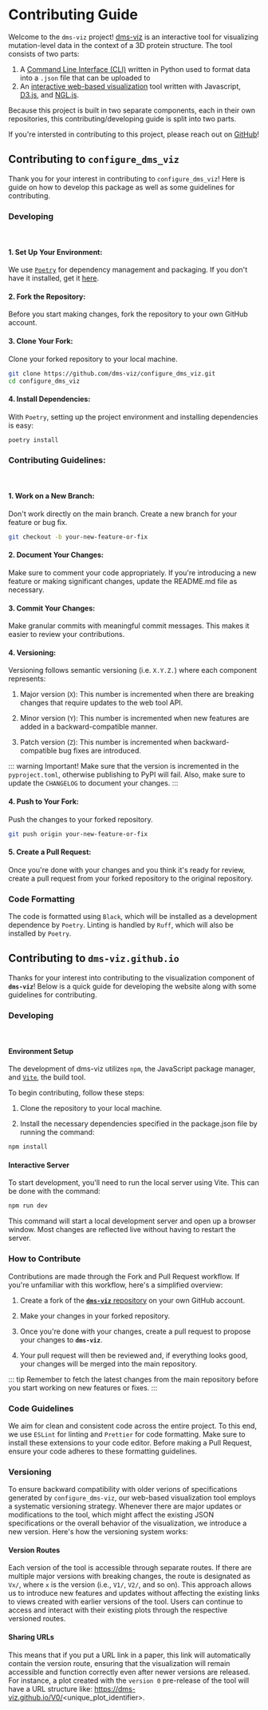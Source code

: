 # Contributing Guide

Welcome to the `dms-viz` project! [dms-viz](https://dms-viz.github.io/) is an interactive tool for visualizing mutation-level data in the context of a 3D protein structure. The tool consists of two parts:

1. A [Command Line Interface (CLI)](https://github.com/dms-viz/configure_dms_viz) written in Python used to format data into a `.json` file that can be uploaded
   to
2. An [interactive web-based visualization](https://github.com/dms-viz/dms-viz.github.io) tool written with Javascript, [D3.js](https://d3js.org/), and [NGL.js](https://nglviewer.org/).

Because this project is built in two separate components, each in their own repositories, this contributing/developing guide is split into two parts.

If you're intersted in contributing to this project, please reach out on [GitHub](https://github.com/dms-viz)!

## Contributing to `configure_dms_viz`

Thank you for your interest in contributing to `configure_dms_viz`! Here is guide on how to develop this package as well as some guidelines for contributing.

### Developing

<br>

#### 1. Set Up Your Environment:

We use [`Poetry`](https://python-poetry.org/) for dependency management and packaging. If you don't have it installed, get it [here](https://python-poetry.org/docs/#installation).

#### 2. Fork the Repository:

Before you start making changes, fork the repository to your own GitHub account.

#### 3. Clone Your Fork:

Clone your forked repository to your local machine.

```bash
git clone https://github.com/dms-viz/configure_dms_viz.git
cd configure_dms_viz
```

#### 4. Install Dependencies:

With `Poetry`, setting up the project environment and installing dependencies is easy:

```bash
poetry install
```

### Contributing Guidelines:

<br>

#### 1. Work on a New Branch:

Don't work directly on the main branch. Create a new branch for your feature or bug fix.

```bash
git checkout -b your-new-feature-or-fix
```

#### 2. Document Your Changes:

Make sure to comment your code appropriately. If you're introducing a new feature or making significant changes, update the README.md file as necessary.

#### 3. Commit Your Changes:

Make granular commits with meaningful commit messages. This makes it easier to review your contributions.

#### 4. Versioning:

Versioning follows semantic versioning (i.e. `X.Y.Z.`) where each component represents:

1.  Major version (`X`): This number is incremented when there are breaking changes that require updates to the web tool API.

2.  Minor version (`Y`): This number is incremented when new features are added in a backward-compatible manner.

3.  Patch version (`Z`): This number is incremented when backward-compatible bug fixes are introduced.

::: warning Important!
Make sure that the version is incremented in the `pyproject.toml`, otherwise publishing to PyPI will fail. Also, make sure to update the `CHANGELOG` to document your changes.
:::

#### 4. Push to Your Fork:

Push the changes to your forked repository.

```bash
git push origin your-new-feature-or-fix
```

#### 5. Create a Pull Request:

Once you're done with your changes and you think it's ready for review, create a pull request from your forked repository to the original repository.

### Code Formatting

The code is formatted using `Black`, which will be installed as a development dependence by `Poetry`. Linting is handled by `Ruff`, which will also be installed by `Poetry`.

## Contributing to `dms-viz.github.io`

Thanks for your interest into contributing to the visualization component of **`dms-viz`**! Below is a quick guide for developing the website along with some guidelines for contributing.

### Developing

<br>

#### Environment Setup

The development of dms-viz utilizes `npm`, the JavaScript package manager, and [`Vite`](https://vitejs.dev/), the build tool.

To begin contributing, follow these steps:

1. Clone the repository to your local machine.

2. Install the necessary dependencies specified in the package.json file by running the command:

```bash
npm install
```

#### Interactive Server

To start development, you'll need to run the local server using Vite. This can be done with the command:

```bash
npm run dev
```

This command will start a local development server and open up a browser window. Most changes are reflected live without having to restart the server.

### How to Contribute

Contributions are made through the Fork and Pull Request workflow. If you're unfamiliar with this workflow, here's a simplified overview:

1. Create a fork of the [**`dms-viz`** repository](https://github.com/dms-viz/dms-viz.github.io) on your own GitHub account.

2. Make your changes in your forked repository.

3. Once you're done with your changes, create a pull request to propose your changes to **`dms-viz`**.

4. Your pull request will then be reviewed and, if everything looks good, your changes will be merged into the main repository.

::: tip
Remember to fetch the latest changes from the main repository before you start working on new features or fixes.
:::

### Code Guidelines

We aim for clean and consistent code across the entire project. To this end, we use `ESLint` for linting and `Prettier` for code formatting. Make sure to install these extensions to your code editor. Before making a Pull Request, ensure your code adheres to these formatting guidelines.

### Versioning

To ensure backward compatibility with older verions of specifications generated by `configure_dms-viz`, our web-based visualization tool employs a systematic versioning strategy. Whenever there are major updates or modifications to the tool, which might affect the existing JSON specifications or the overall behavior of the visualization, we introduce a new version. Here's how the versioning system works:

#### Version Routes

Each version of the tool is accessible through separate routes. If there are multiple major versions with breaking changes, the route is designated as `Vx/`, where `x` is the version (i.e., `V1/`, `V2/`, and so on). This approach allows us to introduce new features and updates without affecting the existing links to views created with earlier versions of the tool. Users can continue to access and interact with their existing plots through the respective versioned routes.

#### Sharing URLs

This means that if you put a URL link in a paper, this link will automatically contain the version route, ensuring that the visualization will remain accessible and function correctly even after newer versions are released. For instance, a plot created with the `version 0` pre-release of the tool will have a URL structure like: https://dms-viz.github.io/V0/<unique_plot_identifier>.
